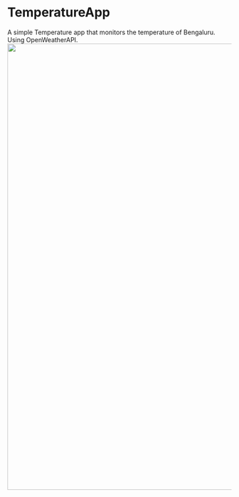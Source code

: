 # TemperatureApp
A simple Temperature app that monitors the temperature of Bengaluru. Using OpenWeatherAPI.
<img src="https://user-images.githubusercontent.com/65057455/141606574-4abdf6d1-ec81-422e-b239-c0863ef77388.jpg" width="820" height="1000">
